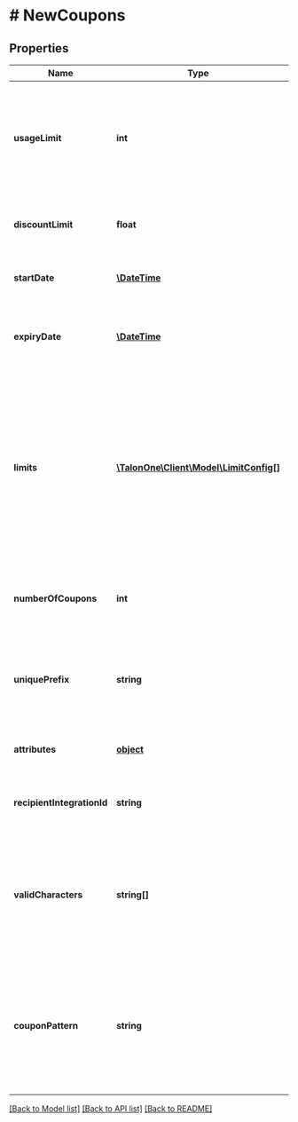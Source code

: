 # # NewCoupons

## Properties

Name | Type | Description | Notes
------------ | ------------- | ------------- | -------------
**usageLimit** | **int** | The number of times the coupon code can be redeemed. &#x60;0&#x60; means unlimited redemptions but any campaign usage limits will still apply. | 
**discountLimit** | **float** | The amount of discounts that can be given with this coupon code. | [optional] 
**startDate** | [**\DateTime**](\DateTime.md) | Timestamp at which point the coupon becomes valid. | [optional] 
**expiryDate** | [**\DateTime**](\DateTime.md) | Expiry date of the coupon. Coupon never expires if this is omitted, zero, or negative. | [optional] 
**limits** | [**\TalonOne\Client\Model\LimitConfig[]**](LimitConfig.md) | Limits configuration for a coupon. These limits will override the limits set from the campaign.  **Note:** Only usable when creating a single coupon which is not tied to a specific recipient. Only per-profile limits are allowed to be configured. | [optional] 
**numberOfCoupons** | **int** | The number of new coupon codes to generate for the campaign. Must be at least 1. | 
**uniquePrefix** | **string** | **DEPRECATED** To create more than 20,000 coupons in one request, use [Create coupons asynchronously endpoint](https://docs.talon.one/management-api/#operation/createCouponsAsync). | [optional] 
**attributes** | [**object**](.md) | Arbitrary properties associated with this item. | [optional] 
**recipientIntegrationId** | **string** | The integration ID for this coupon&#39;s beneficiary&#39;s profile. | [optional] 
**validCharacters** | **string[]** | List of characters used to generate the random parts of a code. By default, the list of characters is equivalent to the &#x60;[A-Z, 0-9]&#x60; regular expression. | [optional] 
**couponPattern** | **string** | The pattern used to generate coupon codes. The character &#x60;#&#x60; is a placeholder and is replaced by a random character from the &#x60;validCharacters&#x60; set. | [optional] 

[[Back to Model list]](../../README.md#documentation-for-models) [[Back to API list]](../../README.md#documentation-for-api-endpoints) [[Back to README]](../../README.md)


